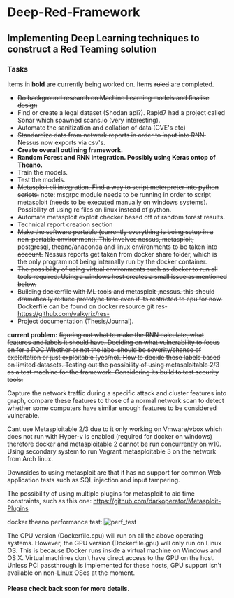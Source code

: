 # Deep-Red-Framework

## Implementing Deep Learning techniques to construct a Red Teaming solution

### Tasks

Items in __bold__ are currently being worked on.
Items ~~ruled~~ are completed.

* ~~Do background research on Machine Learning models and finalise design~~
* Find or create a legal dataset (Shodan api?). Rapid7 had a project called Sonar which spawned scans.io (very interesting).
* ~~Automate the sanitization and collation of data (CVE's etc)~~
* ~~Standardize data from network reports in order to input into RNN.~~ Nessus now exports via csv's.
* __Create overall outlining framework.__
* __Random Forest and RNN integration. Possibly using Keras ontop of Theano.__
* Train the models.
* Test the models.
* ~~Metasploit cli integration. Find a way to script meterpreter into python scripts.~~ note: msgrpc module needs to be running in order to script metasploit (needs to be executed manually on windows systems). Possibility of using rc files on linux instead of python.
* Automate metasploit exploit checker based off of random forest results.
* Technical report creation section
* ~~Make the software portable (currently everything is being setup in a non-portable environment). This involves nessus, metasploit, postgresql, theano/anaconda and linux environments to be taken into account.~~ Nessus reports get taken from docker share folder, which is the only program not being internally run by the docker container.
* ~~The possibility of using virtual environments such as docker to run all tools required. Using a windows host creates a small issue as mentioned below.~~
* ~~Building dockerfile with ML tools and metasploit ,nessus. this should dramatically reduce prototype time even if its restricted to cpu for now.~~ Dockerfile can be found on docker resource git res- https://github.com/valkyrix/res-   
* Project documentation (Thesis/Journal).

__current problem:__ ~~figuring out what to make the RNN calculate, what features and labels it should have. Deciding on what vulnerability to focus on for a POC
Whether or not the label should be severity/chance of exploitation or just exploitable (yes/no). How to decide these labels based on limited datasets.
Testing out the possibility of using metasploitable 2/3 as a test machine for the framework. Considering its build to test security tools.~~

Capture the network traffic during a specific attack and cluster features into graph, compare these features to those of a normal network scan to detect whether some computers have similar enough features to be considered vulnerable.


Cant use Metasploitable 2/3 due to it only working on Vmware/vbox which does not run with Hyper-v is enabled (required for docker on windows) therefore docker and metasploitable 2 cannot be run concurrently on w10. Using secondary system to run Vagrant metasploitable 3 on the network from Arch linux. 

Downsides to using metasploit are that it has no support for common Web application tests such as SQL injection and input tampering.

The possibility of using multiple plugins for metasploit to aid time constraints, such as this one: https://github.com/darkoperator/Metasploit-Plugins

docker theano performance test:
![perf_test](https://s18.postimg.org/b4ajbnh55/docker_perf_test.jpg)

The CPU version (Dockerfile.cpu) will run on all the above operating systems. However, the GPU version (Dockerfile.gpu) will only run on Linux OS. This is because Docker runs inside a virtual machine on Windows and OS X. Virtual machines don't have direct access to the GPU on the host. Unless PCI passthrough is implemented for these hosts, GPU support isn't available on non-Linux OSes at the moment.

#### Please check back soon for more details.

